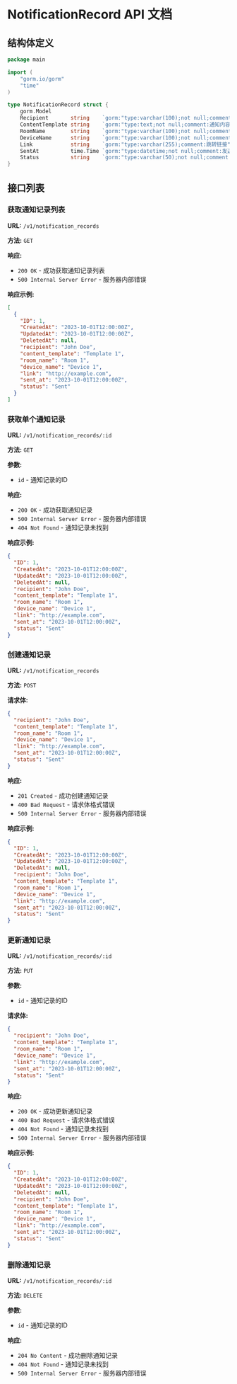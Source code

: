 # NotificationRecord API 文档

## 结构体定义

```go
package main

import (
	"gorm.io/gorm"
	"time"
)

type NotificationRecord struct {
	gorm.Model
	Recipient       string    `gorm:"type:varchar(100);not null;comment:接收人" json:"recipient"`                        // 接收人
	ContentTemplate string    `gorm:"type:text;not null;comment:通知内容模板" json:"content_template"`                     // 通知内容模板
	RoomName        string    `gorm:"type:varchar(100);not null;comment:包房名称" json:"room_name"`                        // 包房名称
	DeviceName      string    `gorm:"type:varchar(100);not null;comment:设备名称" json:"device_name"`                      // 设备名称
	Link            string    `gorm:"type:varchar(255);comment:跳转链接" json:"link"`                                     // 跳转链接
	SentAt          time.Time `gorm:"type:datetime;not null;comment:发送时间" json:"sent_at"`                              // 发送时间
	Status          string    `gorm:"type:varchar(50);not null;comment:通知状态" json:"status"`                            // 通知状态
}
```

## 接口列表

### 获取通知记录列表

**URL:** `/v1/notification_records`

**方法:** `GET`

**响应:**

- `200 OK` - 成功获取通知记录列表
- `500 Internal Server Error` - 服务器内部错误

**响应示例:**

```json
[
  {
    "ID": 1,
    "CreatedAt": "2023-10-01T12:00:00Z",
    "UpdatedAt": "2023-10-01T12:00:00Z",
    "DeletedAt": null,
    "recipient": "John Doe",
    "content_template": "Template 1",
    "room_name": "Room 1",
    "device_name": "Device 1",
    "link": "http://example.com",
    "sent_at": "2023-10-01T12:00:00Z",
    "status": "Sent"
  }
]
```

### 获取单个通知记录

**URL:** `/v1/notification_records/:id`

**方法:** `GET`

**参数:**

- `id` - 通知记录的ID

**响应:**

- `200 OK` - 成功获取通知记录
- `500 Internal Server Error` - 服务器内部错误
- `404 Not Found` - 通知记录未找到

**响应示例:**

```json
{
  "ID": 1,
  "CreatedAt": "2023-10-01T12:00:00Z",
  "UpdatedAt": "2023-10-01T12:00:00Z",
  "DeletedAt": null,
  "recipient": "John Doe",
  "content_template": "Template 1",
  "room_name": "Room 1",
  "device_name": "Device 1",
  "link": "http://example.com",
  "sent_at": "2023-10-01T12:00:00Z",
  "status": "Sent"
}
```

### 创建通知记录

**URL:** `/v1/notification_records`

**方法:** `POST`

**请求体:**

```json
{
  "recipient": "John Doe",
  "content_template": "Template 1",
  "room_name": "Room 1",
  "device_name": "Device 1",
  "link": "http://example.com",
  "sent_at": "2023-10-01T12:00:00Z",
  "status": "Sent"
}
```

**响应:**

- `201 Created` - 成功创建通知记录
- `400 Bad Request` - 请求体格式错误
- `500 Internal Server Error` - 服务器内部错误

**响应示例:**

```json
{
  "ID": 1,
  "CreatedAt": "2023-10-01T12:00:00Z",
  "UpdatedAt": "2023-10-01T12:00:00Z",
  "DeletedAt": null,
  "recipient": "John Doe",
  "content_template": "Template 1",
  "room_name": "Room 1",
  "device_name": "Device 1",
  "link": "http://example.com",
  "sent_at": "2023-10-01T12:00:00Z",
  "status": "Sent"
}
```

### 更新通知记录

**URL:** `/v1/notification_records/:id`

**方法:** `PUT`

**参数:**

- `id` - 通知记录的ID

**请求体:**

```json
{
  "recipient": "John Doe",
  "content_template": "Template 1",
  "room_name": "Room 1",
  "device_name": "Device 1",
  "link": "http://example.com",
  "sent_at": "2023-10-01T12:00:00Z",
  "status": "Sent"
}
```

**响应:**

- `200 OK` - 成功更新通知记录
- `400 Bad Request` - 请求体格式错误
- `404 Not Found` - 通知记录未找到
- `500 Internal Server Error` - 服务器内部错误

**响应示例:**

```json
{
  "ID": 1,
  "CreatedAt": "2023-10-01T12:00:00Z",
  "UpdatedAt": "2023-10-01T12:00:00Z",
  "DeletedAt": null,
  "recipient": "John Doe",
  "content_template": "Template 1",
  "room_name": "Room 1",
  "device_name": "Device 1",
  "link": "http://example.com",
  "sent_at": "2023-10-01T12:00:00Z",
  "status": "Sent"
}
```

### 删除通知记录

**URL:** `/v1/notification_records/:id`

**方法:** `DELETE`

**参数:**

- `id` - 通知记录的ID

**响应:**

- `204 No Content` - 成功删除通知记录
- `404 Not Found` - 通知记录未找到
- `500 Internal Server Error` - 服务器内部错误